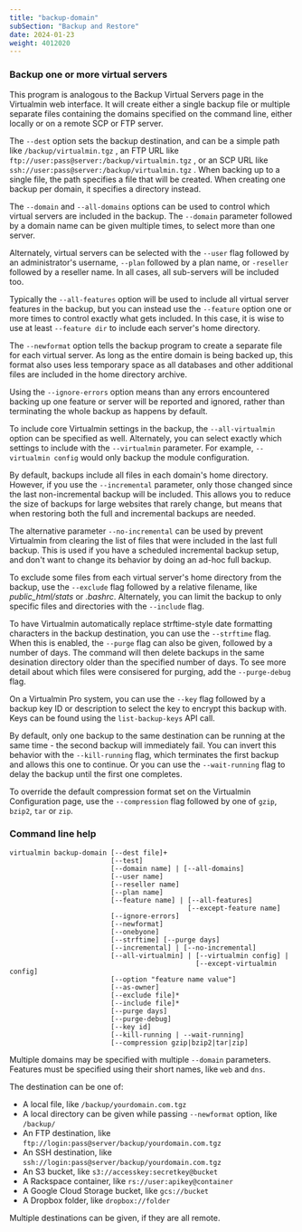 ```yaml
---
title: "backup-domain"
subSection: "Backup and Restore"
date: 2024-01-23
weight: 4012020
---
```


### Backup one or more virtual servers

This program is analogous to the Backup Virtual Servers page in the Virtualmin web interface. It will create either a single backup file or multiple separate files containing the domains specified on the command line, either locally or on a remote SCP or FTP server.

The `--dest` option sets the backup destination, and can be a simple path like `/backup/virtualmin.tgz` , an FTP URL like `ftp://user:pass@server:/backup/virtualmin.tgz` , or an SCP URL like `ssh://user:pass@server:/backup/virtualmin.tgz` . When backing up to a single file, the path specifies a file that will be created. When creating one backup per domain, it specifies a directory instead.

The `--domain` and `--all-domains` options can be used to control which virtual servers are included in the backup. The `--domain` parameter followed by a domain name can be given multiple times, to select more than one server.

Alternately, virtual servers can be selected with the `--user` flag followed by an administrator's username, `--plan` followed by a plan name, or `-reseller` followed by a reseller name. In all cases, all sub-servers will be included too.

Typically the `--all-features` option will be used to include all virtual server features in the backup, but you can instead use the `--feature` option one or more times to control exactly what gets included. In this case, it is wise to use at least `--feature dir` to include each server's home directory.

The `--newformat` option tells the backup program to create a separate file for each virtual server. As long as the entire domain is being backed up, this format also uses less temporary space as all databases and other additional files are included in the home directory archive.

Using the `--ignore-errors` option means than any errors encountered backing up one feature or server will be reported and ignored, rather than terminating the whole backup as happens by default.

To include core Virtualmin settings in the backup, the `--all-virtualmin` option can be specified as well. Alternately, you can select exactly which settings to include with the `--virtualmin` parameter. For example, `--virtualmin config` would only backup the module configuration.

By default, backups include all files in each domain's home directory. However, if you use the `--incremental` parameter, only those changed since the last non-incremental backup will be included. This allows you to reduce the size of backups for large websites that rarely change, but means that when restoring both the full and incremental backups are needed.

The alternative parameter `--no-incremental` can be used by prevent Virtualmin from clearing the list of files that were included in the last full backup. This is used if you have a scheduled incremental backup setup, and don't want to change its behavior by doing an ad-hoc full backup.

To exclude some files from each virtual server's home directory from the backup, use the `--exclude` flag followed by a relative filename, like *public_html/stats* or *.bashrc*. Alternately, you can limit the backup to only specific files and directories with the `--include` flag.

To have Virtualmin automatically replace strftime-style date formatting characters in the backup destination, you can use the `--strftime` flag. When this is enabled, the `--purge` flag can also be given, followed by a number of days. The command will then delete backups in the same desination directory older than the specified number of days. To see more detail about which files were consisered for purging, add the `--purge-debug` flag.

On a Virtualmin Pro system, you can use the `--key` flag followed by a backup key ID or description to select the key to encrypt this backup with. Keys can be found using the `list-backup-keys` API call.

By default, only one backup to the same destination can be running at the same time - the second backup will immediately fail. You can invert this behavior with the `--kill-running` flag, which terminates the first backup and allows this one to continue. Or you can use the `--wait-running` flag to delay the backup until the first one completes.

To override the default compression format set on the Virtualmin Configuration page, use the `--compression` flag followed by one of `gzip`, `bzip2`, `tar` or `zip`.


### Command line help

```text
virtualmin backup-domain [--dest file]+
                         [--test]
                         [--domain name] | [--all-domains]
                         [--user name]
                         [--reseller name]
                         [--plan name]
                         [--feature name] | [--all-features]
                                            [--except-feature name]
                         [--ignore-errors]
                         [--newformat]
                         [--onebyone]
                         [--strftime] [--purge days]
                         [--incremental] | [--no-incremental]
                         [--all-virtualmin] | [--virtualmin config] |
                                              [--except-virtualmin config]
                         [--option "feature name value"]
                         [--as-owner]
                         [--exclude file]*
                         [--include file]*
                         [--purge days]
                         [--purge-debug]
                         [--key id]
                         [--kill-running | --wait-running]
                         [--compression gzip|bzip2|tar|zip]
```

Multiple domains may be specified with multiple `--domain` parameters. Features must be specified using their short names, like `web` and `dns`.

The destination can be one of:
 - A local file, like `/backup/yourdomain.com.tgz`
 - A local directory can be given while passing `--newformat` option, like `/backup/`
 - An FTP destination, like `ftp://login:pass@server/backup/yourdomain.com.tgz`
 - An SSH destination, like `ssh://login:pass@server/backup/yourdomain.com.tgz`
 - An S3 bucket, like `s3://accesskey:secretkey@bucket`
 - A Rackspace container, like `rs://user:apikey@container`
 - A Google Cloud Storage bucket, like `gcs://bucket`
 - A Dropbox folder, like `dropbox://folder`

Multiple destinations can be given, if they are all remote.

